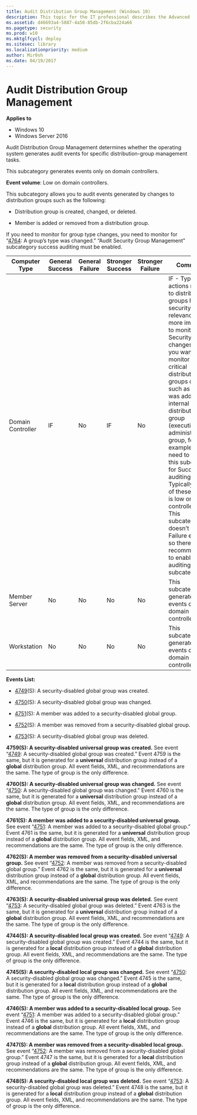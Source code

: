 ```yaml
---
title: Audit Distribution Group Management (Windows 10)
description: This topic for the IT professional describes the Advanced Security Audit policy setting, Audit Distribution Group Management, which determines whether the operating system generates audit events for specific distribution-group management tasks.
ms.assetid: d46693a4-5887-4a58-85db-2f6cba224a66
ms.pagetype: security
ms.prod: w10
ms.mktglfcycl: deploy
ms.sitesec: library
ms.localizationpriority: medium
author: Mir0sh
ms.date: 04/19/2017
---
```


# Audit Distribution Group Management

**Applies to**
-   Windows 10
-   Windows Server 2016


Audit Distribution Group Management determines whether the operating system generates audit events for specific distribution-group management tasks.

This subcategory generates events only on domain controllers.

**Event volume**: Low on domain controllers.

This subcategory allows you to audit events generated by changes to distribution groups such as the following:

-   Distribution group is created, changed, or deleted.

-   Member is added or removed from a distribution group.

If you need to monitor for group type changes, you need to monitor for “[4764](event-4764.md): A group’s type was changed.” “Audit Security Group Management” subcategory success auditing must be enabled.

| Computer Type     | General Success | General Failure | Stronger Success | Stronger Failure | Comments                                                                                                                                                                                                                                                                                                                                                                                                                                                                                                                                                                                                 |
|-------------------|-----------------|-----------------|------------------|------------------|----------------------------------------------------------------------------------------------------------------------------------------------------------------------------------------------------------------------------------------------------------------------------------------------------------------------------------------------------------------------------------------------------------------------------------------------------------------------------------------------------------------------------------------------------------------------------------------------------------|
| Domain Controller | IF              | No              | IF               | No               | IF - Typically actions related to distribution groups have low security relevance, much more important to monitor Security Group changes. But if you want to monitor for critical distribution groups changes, such as member was added to internal critical distribution group (executives, administrative group, for example), you need to enable this subcategory for Success auditing.<br>Typically volume of these events is low on domain controllers.<br>This subcategory doesn’t have Failure events, so there is no recommendation to enable Failure auditing for this subcategory. |
| Member Server     | No              | No              | No               | No               | This subcategory generates events only on domain controllers.                                                                                                                                                                                                                                                                                                                                                                                                                                                                                                                                            |
| Workstation       | No              | No              | No               | No               | This subcategory generates events only on domain controllers.                                                                                                                                                                                                                                                                                                                                                                                                                                                                                                                                            |

**Events List:**

-   [4749](event-4749.md)(S): A security-disabled global group was created.

-   [4750](event-4750.md)(S): A security-disabled global group was changed.

-   [4751](event-4751.md)(S): A member was added to a security-disabled global group.

-   [4752](event-4752.md)(S): A member was removed from a security-disabled global group.

-   [4753](event-4753.md)(S): A security-disabled global group was deleted.

**4759(S): A security-disabled universal group was created.** See event “[4749](event-4749.md): A security-disabled global group was created.” Event 4759 is the same, but it is generated for a **universal** distribution group instead of a **global** distribution group. All event fields, XML, and recommendations are the same. The type of group is the only difference.

**4760(S): A security-disabled universal group was changed.** See event “[4750](event-4750.md): A security-disabled global group was changed.” Event 4760 is the same, but it is generated for a **universal** distribution group instead of a **global** distribution group. All event fields, XML, and recommendations are the same. The type of group is the only difference.

**4761(S): A member was added to a security-disabled universal group.** See event “[4751](event-4751.md): A member was added to a security-disabled global group.” Event 4761 is the same, but it is generated for a **universal** distribution group instead of a **global** distribution group. All event fields, XML, and recommendations are the same. The type of group is the only difference.

**4762(S): A member was removed from a security-disabled universal group.** See event “[4752](event-4752.md): A member was removed from a security-disabled global group.” Event 4762 is the same, but it is generated for a **universal** distribution group instead of a **global** distribution group. All event fields, XML, and recommendations are the same. The type of group is the only difference.

**4763(S): A security-disabled universal group was deleted.** See event “[4753](event-4753.md): A security-disabled global group was deleted.” Event 4763 is the same, but it is generated for a **universal** distribution group instead of a **global** distribution group. All event fields, XML, and recommendations are the same. The type of group is the only difference.

**4744(S): A security-disabled local group was created.** See event “[4749](event-4749.md): A security-disabled global group was created.” Event 4744 is the same, but it is generated for a **local** distribution group instead of a **global** distribution group. All event fields, XML, and recommendations are the same. The type of group is the only difference.

**4745(S): A security-disabled local group was changed.** See event “[4750](event-4750.md): A security-disabled global group was changed.” Event 4745 is the same, but it is generated for a **local** distribution group instead of a **global** distribution group. All event fields, XML, and recommendations are the same. The type of group is the only difference.

**4746(S): A member was added to a security-disabled local group.** See event “[4751](event-4751.md): A member was added to a security-disabled global group.” Event 4746 is the same, but it is generated for a **local** distribution group instead of a **global** distribution group. All event fields, XML, and recommendations are the same. The type of group is the only difference.

**4747(S): A member was removed from a security-disabled local group.** See event “[4752](event-4752.md): A member was removed from a security-disabled global group.” Event 4747 is the same, but it is generated for a **local** distribution group instead of a **global** distribution group. All event fields, XML, and recommendations are the same. The type of group is the only difference.

**4748(S): A security-disabled local group was deleted.** See event “[4753](event-4753.md): A security-disabled global group was deleted.” Event 4748 is the same, but it is generated for a **local** distribution group instead of a **global** distribution group. All event fields, XML, and recommendations are the same. The type of group is the only difference.

